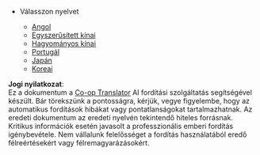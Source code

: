 <!--
CO_OP_TRANSLATOR_METADATA:
{
  "original_hash": "b918f72764505b503a4c2889a438b8d7",
  "translation_date": "2025-05-20T11:24:18+00:00",
  "source_file": "docs/_navbar.md",
  "language_code": "hu"
}
-->
* Válasszon nyelvet

    * [Angol](../../../../../../..)
    * [Egyszerűsített kínai](../../../../../../../translations/cn)
    * [Hagyományos kínai](../../../../../../../translations/tw)
    * [Portugál](../../../../../../../translations/pt-br)
    * [Japán](../../../../../../../translations/ja-jp)
    * [Koreai](../../../../../../../translations/ko)

**Jogi nyilatkozat**:  
Ez a dokumentum a [Co-op Translator](https://github.com/Azure/co-op-translator) AI fordítási szolgáltatás segítségével készült. Bár törekszünk a pontosságra, kérjük, vegye figyelembe, hogy az automatikus fordítások hibákat vagy pontatlanságokat tartalmazhatnak. Az eredeti dokumentum az eredeti nyelvén tekintendő hiteles forrásnak. Kritikus információk esetén javasolt a professzionális emberi fordítás igénybevétele. Nem vállalunk felelősséget a fordítás használatából eredő félreértésekért vagy félremagyarázásokért.